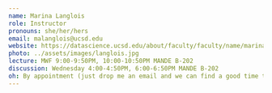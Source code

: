 ```yaml
---
name: Marina Langlois
role: Instructor
pronouns: she/her/hers
email: malanglois@ucsd.edu
website: https://datascience.ucsd.edu/about/faculty/faculty/name/marina-langlois/
photo: ../assets/images/langlois.jpg
lecture: MWF 9:00-9:50PM, 10:00-10:50PM MANDE B-202
discussion: Wednesday 4:00-4:50PM, 6:00-6:50PM MANDE B-202
oh: By appointment (just drop me an email and we can find a good time to chat)
---
```

